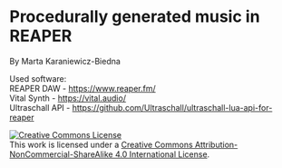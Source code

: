 # Procedurally generated music in REAPER
By Marta Karaniewicz-Biedna

Used software:<br/>
REAPER DAW - https://www.reaper.fm/<br/>
Vital Synth - https://vital.audio/<br/>
Ultraschall API - https://github.com/Ultraschall/ultraschall-lua-api-for-reaper<br/>

<a rel="license" href="http://creativecommons.org/licenses/by-nc-sa/4.0/"><img alt="Creative Commons License" style="border-width:0" src="https://i.creativecommons.org/l/by-nc-sa/4.0/88x31.png" /></a><br />This work is licensed under a <a rel="license" href="http://creativecommons.org/licenses/by-nc-sa/4.0/">Creative Commons Attribution-NonCommercial-ShareAlike 4.0 International License</a>.
